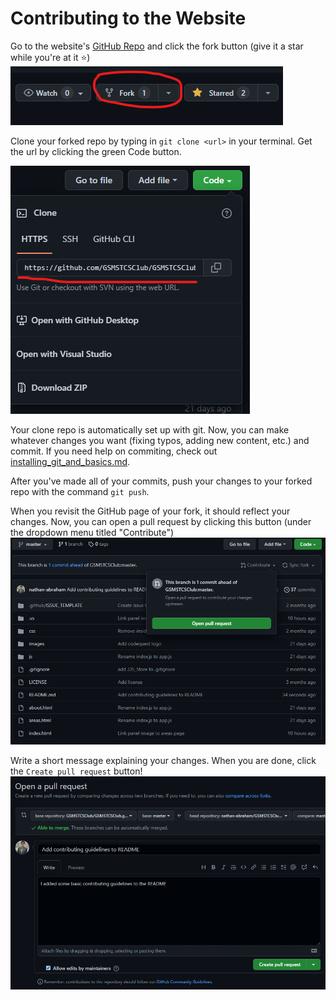 # Contributing to the Website

Go to the website's
[GitHub Repo](https://github.com/GSMSTCSClub/GSMSTCSClub.github.io) and
click the fork button (give it a star while you're at it ⭐)
![Fork repo](images/fork.png "Fork Repo")

Clone your forked repo by typing in `git clone <url>` in your terminal.
Get the url by clicking the green Code button.

![Clone repo](images/clone.png "Clone Repo")

Your clone repo is automatically set up with git. Now, you can make
whatever changes you want (fixing typos, adding new content, etc.)
and commit. If you need help on commiting, check out
[installing_git_and_basics.md](./installing_git_and_basics.md).

After you've made all of your commits, push your changes to your forked
repo with the command `git push`.

When you revisit the GitHub page of your fork, it should reflect your
changes. Now, you can open a pull request by clicking this button
(under the dropdown menu titled "Contribute")
![Pull Request](images/pull_request.png "Pull request")

Write a short message explaining your changes. When you are done,
click the `Create pull request` button!
![Confirm Pull Request](images/confirm_pr.png "Confirm pull request")